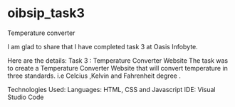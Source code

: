# oibsip_task3
Temperature converter

I am glad to share that I have completed task 3 at Oasis Infobyte.

Here are the details:
Task 3 : Temperature Converter Website
The task was to create a Temperature Converter Website that will convert temperature in three standards.
i.e Celcius ,Kelvin and Fahrenheit degree .

Technologies Used:
Languages: HTML, CSS and Javascript
IDE: Visual Studio Code




